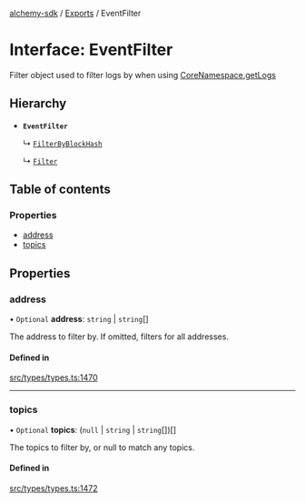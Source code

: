 [alchemy-sdk](../README.md) / [Exports](../modules.md) / EventFilter

# Interface: EventFilter

Filter object used to filter logs by when using [CoreNamespace.getLogs](../classes/CoreNamespace.md#getlogs)

## Hierarchy

- **`EventFilter`**

  ↳ [`FilterByBlockHash`](FilterByBlockHash.md)

  ↳ [`Filter`](Filter.md)

## Table of contents

### Properties

- [address](EventFilter.md#address)
- [topics](EventFilter.md#topics)

## Properties

### address

• `Optional` **address**: `string` \| `string`[]

The address to filter by. If omitted, filters for all addresses.

#### Defined in

[src/types/types.ts:1470](https://github.com/alchemyplatform/alchemy-sdk-js/blob/311be54/src/types/types.ts#L1470)

___

### topics

• `Optional` **topics**: (``null`` \| `string` \| `string`[])[]

The topics to filter by, or null to match any topics.

#### Defined in

[src/types/types.ts:1472](https://github.com/alchemyplatform/alchemy-sdk-js/blob/311be54/src/types/types.ts#L1472)
